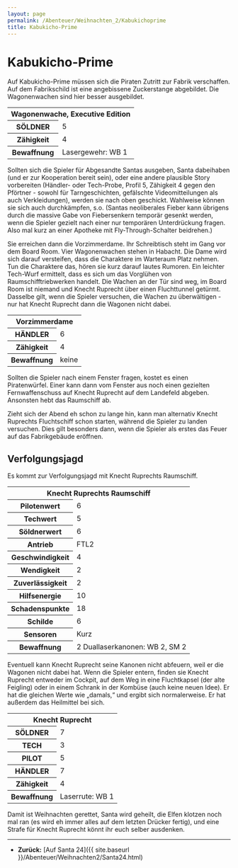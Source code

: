 ```yaml
---
layout: page
permalink: /Abenteuer/Weihnachten_2/Kabukichoprime
title: Kabukicho-Prime
---
```


# Kabukicho-Prime

Auf Kabukicho-Prime müssen sich die Piraten Zutritt zur Fabrik verschaffen. Auf dem Fabrikschild ist eine angebissene Zuckerstange abgebildet. Die Wagonenwachen sind hier besser ausgebildet.

<table>
<tbody>
<tr><th colspan="2">Wagonenwache, Executive Edition</th></tr>
<tr><th>SÖLDNER</th><td>5</td></tr>
<tr><th>Zähigkeit</th><td>4</td></tr>
<tr><th>Bewaffnung</th><td>Lasergewehr: WB 1</td></tr>
</tbody>
</table>
Sollten sich die Spieler für Abgesandte Santas ausgeben, Santa dabeihaben (und er zur Kooperation bereit sein), oder eine andere plausible Story vorbereiten (Händler- oder Tech-Probe, Profil 5, Zähigkeit 4 gegen den Pförtner - sowohl für Tarngeschichten, gefälschte Videomitteilungen als auch Verkleidungen), werden sie nach oben geschickt. Wahlweise können sie sich auch durchkämpfen, s.o. (Santas neoliberales Fieber kann übrigens durch die massive Gabe von Fiebersenkern temporär gesenkt werden, wenn die Spieler gezielt nach einer nur temporären Unterdrückung fragen. Also mal kurz an einer Apotheke mit Fly-Through-Schalter beidrehen.)

Sie erreichen dann die Vorzimmerdame. Ihr Schreibtisch steht im Gang vor dem Board Room. Vier Wagonenwachen stehen in Habacht. Die Dame wird sich darauf versteifen, dass die Charaktere im Warteraum Platz nehmen. Tun die Charaktere das, hören sie kurz darauf lautes Rumoren. Ein leichter Tech-Wurf ermittelt, dass es sich um das Vorglühen von Raumschifftriebwerken handelt. Die Wachen an der Tür sind weg, im Board Room ist niemand und Knecht Ruprecht über einen Fluchttunnel getürmt. Dasselbe gilt, wenn die Spieler versuchen, die Wachen zu überwältigen - nur hat Knecht Ruprecht dann die Wagonen nicht dabei.

<table>
<tbody>
<tr><th colspan="2">Vorzimmerdame</th></tr>
<tr><th>HÄNDLER</th><td>6</td></tr>
<tr><th>Zähigkeit</th><td>4</td></tr>
<tr><th>Bewaffnung</th><td>keine</td></tr>
</tbody>
</table>
Sollten die Spieler nach einem Fenster fragen, kostet es einen Piratenwürfel. Einer kann dann vom Fenster aus noch einen gezielten Fernwaffenschuss auf Knecht Ruprecht auf dem Landefeld abgeben. Ansonsten hebt das Raumschiff ab.

Zieht sich der Abend eh schon zu lange hin, kann man alternativ Knecht Ruprechts Flucht&shy;schiff schon starten, während die Spieler zu landen versuchen. Dies gilt besonders dann, wenn die Spieler als erstes das Feuer auf das Fabrikgebäude eröffnen.

## Verfolgungsjagd

Es kommt zur Verfolgungsjagd mit Knecht Ruprechts Raumschiff.

<table>
<tbody>
<tr><th colspan="2">Knecht Ruprechts Raumschiff</th></tr>
<tr><th>Pilotenwert</th><td>6</td></tr>
<tr><th>Techwert</th><td>5</td></tr>
<tr><th>Söldnerwert</th><td>6</td></tr>
<tr><th>Antrieb</th><td>FTL2</td></tr>
<tr><th>Geschwindigkeit</th><td>4</td></tr>
<tr><th>Wendigkeit</th><td>2</td></tr>
<tr><th>Zuverlässigkeit</th><td>2</td></tr>
<tr><th>Hilfsenergie</th><td>10</td></tr>
<tr><th>Schadenspunkte</th><td>18</td></tr>
<tr><th>Schilde</th><td>6</td></tr>
<tr><th>Sensoren</th><td>Kurz</td></tr>
<tr><th>Bewaffnung</th><td>2 Duallaserkanonen: WB 2, SM 2</td></tr>
</tbody>
</table>
Eventuell kann Knecht Ruprecht seine Kanonen nicht abfeuern, weil er die Wa&shy;gon&shy;en nicht dabei hat. Wenn die Spieler entern, finden sie Knecht Ruprecht ent&shy;we&shy;der im Cockpit, auf dem Weg in eine Flucht&shy;&shy;kapsel (der alte Feigling) oder in einem Schrank in der Kombüse (auch keine neuen Idee). Er hat die gleichen Wer&shy;te wie „damals,“ und ergibt sich nor&shy;maler&shy;weise. Er hat außerdem das Heilmittel bei sich.

<table>
<tbody>
<tr><th colspan="2">Knecht Ruprecht</th></tr>
<tr><th>SÖLDNER</th><td>7</td></tr>
<tr><th>TECH</th><td>3</td></tr>
<tr><th>PILOT</th><td>5</td></tr>
<tr><th>HÄNDLER</th><td>7</td></tr>
<tr><th>Zähigkeit</th><td>4</td></tr>
<tr><th>Bewaffnung</th><td>Laserrute: WB 1</td></tr>
</tbody>
</table>
Damit ist Weihnachten gerettet, Santa wird geheilt, die Elfen klotzen noch mal ran (es wird eh immer alles auf dem letzten Drücker fertig), und eine Strafe für Knecht Ruprecht könnt ihr euch selber ausdenken.


***
- **Zurück:** [Auf Santa 24]({{ site.baseurl }}/Abenteuer/Weihnachten2/Santa24.html)

